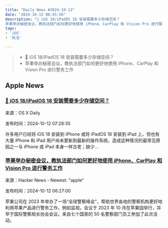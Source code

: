 ```yaml
---
title: "Daily News #2024-10-13"
date: "2024-10-13 08:45:56"
description: "🌟 iOS 18/iPadOS 18 安装需要多少存储空间？
苹果举办秘密会议，教执法部门如何更好地使用 iPhone、CarPlay 和 Vision Pro 进行警务工作"
tags: 
- 'iOS'
- '执法'

---
```


> - 🌟 iOS 18/iPadOS 18 安装需要多少存储空间？
> - 苹果举办秘密会议，教执法部门如何更好地使用 iPhone、CarPlay 和 Vision Pro 进行警务工作

## Apple News

### [🌟 iOS 18/iPadOS 18 安装需要多少存储空间？](https://osxdaily.com/2024/10/11/how-much-storage-is-required-to-install-ios-18-or-ipados-18/)

来源：OS X Daily

发布时间：2024-10-12 07:28:35

许多用户已经将 iOS 18 安装到 iPhone 或将 iPadOS 18 安装到 iPad 上，但也有大量 iPhone 和 iPad 用户尚未更新到最新的操作系统。造成这种情况的最常见原因之一与 iPhone 或 iPad 本身一样古老；缺少...

### [苹果举办秘密会议，教执法部门如何更好地使用 iPhone、CarPlay 和 Vision Pro 进行警务工作](https://www.macrumors.com/2024/10/10/apple-law-enforcement-conferences/)

来源：Hacker News - Newest: "apple"

发布时间：2024-10-12 06:27:00

苹果公司在 2023 年举办了一场“全球警察峰会”，帮助世界各地的警察机构更好地利用苹果产品进行警务工作，例如监视。会议于 2023 年 10 月在苹果园举行，并早于国际警察局长协会会议。来自七个国家的 50 名警察部门员工参加了此次活动。
